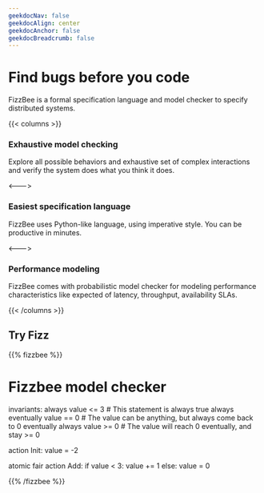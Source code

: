 ```yaml
---
geekdocNav: false
geekdocAlign: center
geekdocAnchor: false
geekdocBreadcrumb: false
---
```

# Find bugs before you code
FizzBee is a formal specification language and model checker to specify distributed systems.



{{< columns >}}

### Exhaustive model checking

Explore all possible behaviors and exhaustive set of complex
interactions and verify the system does what you think it does.

<--->

### Easiest specification language

FizzBee uses Python-like language, using imperative style. You can be
productive in minutes.

<--->

### Performance modeling

FizzBee comes with probabilistic model checker for modeling performance characteristics like 
expected of latency, throughput, availability SLAs.

{{< /columns >}}

## Try Fizz


{{% fizzbee %}}
# Fizzbee model checker

invariants:
  always value <= 3  # This statement is always true
  always eventually value == 0  # The value can be anything, but always come back to 0
  eventually always value >= 0  # The value will reach 0 eventually, and stay >= 0


action Init:
  value = -2


atomic fair action Add:
  if value < 3:
      value += 1
  else:
      value = 0

{{% /fizzbee %}}



